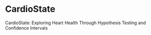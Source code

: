 # CardioState
CardioState: Exploring Heart Health Through Hypothesis Testing and Confidence Intervals
